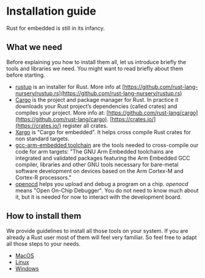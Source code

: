 # Installation guide

Rust for embedded is still in its infancy.

## What we need

Before explaining you how to install them all, let us introduce briefly the tools and libraries we need. You might want to read briefly about them before starting.

* [rustup](https://www.rustup.rs/) is an installer for Rust. More info at [https://github.com/rust-lang-nursery/rustup.rs](https://github.com/rust-lang-nursery/rustup.rs)
* [Cargo](https://doc.rust-lang.org/1.5.0/book/hello-cargo.html) is the project and package manager for Rust. In practice it downloads your Rust project’s dependencies \(called crates\) and compiles your project. More info at: [https://github.com/rust-lang/cargo](https://github.com/rust-lang/cargo). [https://crates.io/](https://crates.io/) register all crates.
* [Xargo](https://github.com/japaric/xargo) is "Cargo for embedded". It helps cross compile Rust crates for non standard targets.
* [gcc-arm-embedded toolchain](https://developer.arm.com/open-source/gnu-toolchain/gnu-rm) are the tools needed to cross-compile our code for arm targets: "The GNU Arm Embedded toolchains are integrated and validated packages featuring the Arm Embedded GCC compiler, libraries and other GNU tools necessary for bare-metal software development on devices based on the Arm Cortex-M and Cortex-R processors."
* [openocd](http://openocd.org/) helps you upload and debug a program on a chip. _openocd_ means "Open On-Chip Debugger". You do not need to know much about it, but it is needed for now to interact with the development board.

## How to install them

We provide guidelines to install all those tools on your system. If you are already a Rust user most of them will feel very familiar. So feel free to adapt all those steps to your needs.

* [MacOS](/installation_guide/macOS.md)
* [Linux](/installation_guide/linux.md)
* [Windows](/installation_guide/windows.md)



